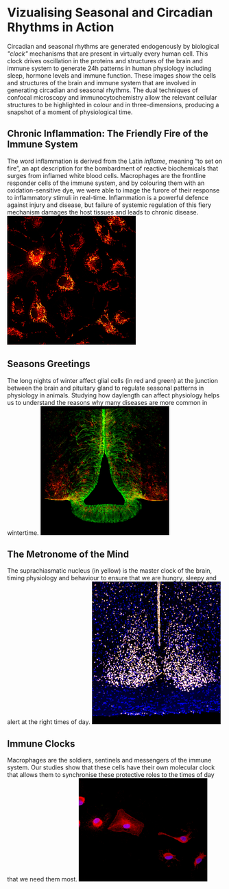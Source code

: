 # Vizualising Seasonal and Circadian Rhythms in Action

Circadian and seasonal rhythms are generated endogenously by biological *"clock"* mechanisms that are present in virtually every human cell.  This clock drives oscillation in the proteins and structures of the brain and immune system to generate 24h patterns in human physiology including sleep, hormone levels and immune function.  These images show the cells and structures of the brain and immune system that are involved in generating circadian and seasonal rhythms.  The dual techniques of confocal microscopy and immunocytochemistry allow the relevant cellular structures to be highlighted in colour and in three-dimensions, producing a snapshot of a moment of physiological time.

## Chronic Inflammation: The Friendly Fire of the Immune System
The word inflammation is derived from the Latin *inflame*, meaning “to set on fire”, an apt description for the bombardment of reactive biochemicals that surges from inflamed white blood cells.  Macrophages are the frontline responder cells of the immune system, and by colouring them with an oxidation-sensitive dye, we were able to image the furore of their response to inflammatory stimuli in real-time.  Inflammation is a powerful defence against injury and disease, but failure of systemic regulation of this fiery mechanism damages the host tissues and leads to chronic disease.
<img
  src="/images/Inflammation.jpg"
  alt="Alt text"
  title="Optional title"
  style="display: inline-block; margin: 0 auto; max-width: 300px">
  
##  Seasons Greetings  
The long nights of winter affect glial cells (in red and green) at the junction between the brain and pituitary gland to regulate seasonal patterns in physiology in animals. Studying how daylength can affect physiology helps us to understand the reasons why many diseases are more common in wintertime.
<img
  src="/images/seasonal_300.jpg"
  alt="Alt text"
  title="Optional title"
  style="display: inline-block; margin: 0 auto; max-width: 300px">



## The Metronome of the Mind  
The suprachiasmatic nucleus (in yellow) is the master clock of the brain, timing physiology and behaviour to ensure that we are hungry, sleepy and alert at the right
times of day.
<img
  src="/images/scn300.tif"
  alt="Alt text"
  title="Optional title"
  style="display: inline-block; margin: 0 auto; max-width: 300px">
  
## Immune Clocks
Macrophages are the soldiers, sentinels and messengers of the immune system. Our studies show that these cells have their own molecular clock that allows them to
synchronise these protective roles to the times of day that we need them most.
<img
  src="/images/macrophage_600-1.jpg"
  alt="Alt text"
  title="Optional title"
  style="display: inline-block; margin: 0 auto; max-width: 300px">


